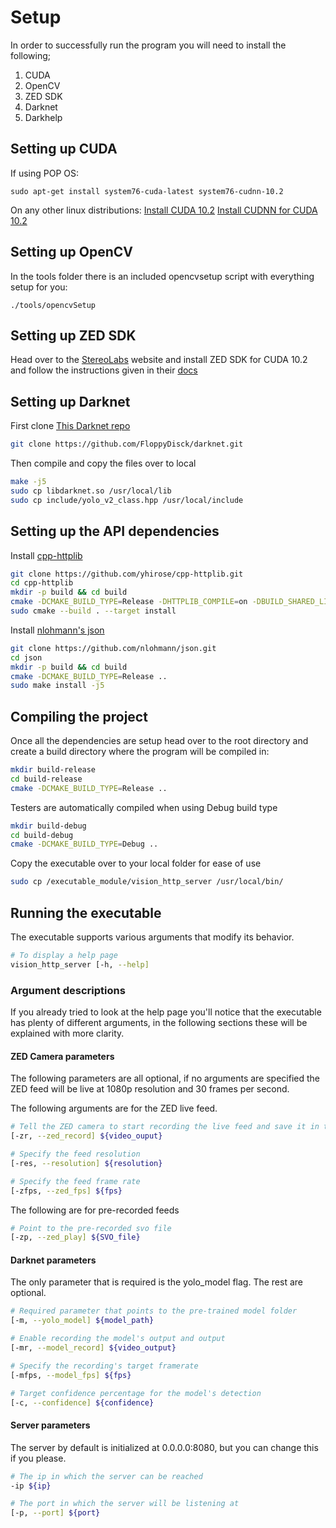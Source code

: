 # Setup

In order to successfully run the program you will need to install the following;
1. CUDA
2. OpenCV
3. ZED SDK
4. Darknet
5. Darkhelp

## Setting up CUDA

If using POP OS:
```
sudo apt-get install system76-cuda-latest system76-cudnn-10.2
```

On any other linux distributions:
[Install CUDA 10.2](https://docs.nvidia.com/cuda/cuda-installation-guide-linux/index.html)
[Install CUDNN for CUDA 10.2](https://docs.nvidia.com/deeplearning/cudnn/install-guide/index.html)

## Setting up OpenCV

In the tools folder there is an included opencvsetup script with everything setup for you:
```
./tools/opencvSetup
```

## Setting up ZED SDK

Head over to the [StereoLabs](https://www.stereolabs.com/developers/release/) website 
and install ZED SDK for CUDA 10.2 and follow the instructions given in 
their [docs](https://www.stereolabs.com/docs/installation/linux/)

## Setting up Darknet

First clone [This Darknet repo](https://github.com/FloppyDisck/darknet)
```bash
git clone https://github.com/FloppyDisck/darknet.git
```

Then compile and copy the files over to local
```bash
make -j5
sudo cp libdarknet.so /usr/local/lib
sudo cp include/yolo_v2_class.hpp /usr/local/include
```

## Setting up the API dependencies

Install [cpp-httplib](https://github.com/yhirose/cpp-httplib)
```bash
git clone https://github.com/yhirose/cpp-httplib.git
cd cpp-httplib
mkdir -p build && cd build
cmake -DCMAKE_BUILD_TYPE=Release -DHTTPLIB_COMPILE=on -DBUILD_SHARED_LIBS=on ..
sudo cmake --build . --target install
```

Install [nlohmann's json](https://github.com/nlohmann/json)
```bash
git clone https://github.com/nlohmann/json.git
cd json
mkdir -p build && cd build
cmake -DCMAKE_BUILD_TYPE=Release ..
sudo make install -j5
```

## Compiling the project

Once all the dependencies are setup head over to the root directory and create a build 
directory where the program will be compiled in:
```bash
mkdir build-release
cd build-release
cmake -DCMAKE_BUILD_TYPE=Release ..
```

Testers are automatically compiled when using Debug build type
```bash
mkdir build-debug
cd build-debug
cmake -DCMAKE_BUILD_TYPE=Debug ..
```

Copy the executable over to your local folder for ease of use
```bash
sudo cp /executable_module/vision_http_server /usr/local/bin/
```

## Running the executable

The executable supports various arguments that modify its behavior.

```bash
# To display a help page
vision_http_server [-h, --help]
```

### Argument descriptions

If you already tried to look at the help page you'll notice that the executable has plenty 
of different arguments, in the following sections these will be explained with more clarity.

#### ZED Camera parameters
The following parameters are all optional, if no arguments are specified the ZED feed will 
be live at 1080p resolution and 30 frames per second.

The following arguments are for the ZED live feed.
```bash
# Tell the ZED camera to start recording the live feed and save it in the specified file
[-zr, --zed_record] ${video_ouput}

# Specify the feed resolution
[-res, --resolution] ${resolution}

# Specify the feed frame rate
[-zfps, --zed_fps] ${fps}
```

The following are for pre-recorded feeds
```bash
# Point to the pre-recorded svo file
[-zp, --zed_play] ${SVO_file}
```

#### Darknet parameters
The only parameter that is required is the yolo_model flag. The rest are optional.

```bash
# Required parameter that points to the pre-trained model folder
[-m, --yolo_model] ${model_path}

# Enable recording the model's output and output
[-mr, --model_record] ${video_output}

# Specify the recording's target framerate
[-mfps, --model_fps] ${fps}

# Target confidence percentage for the model's detection
[-c, --confidence] ${confidence}
```

#### Server parameters
The server by default is initialized at 0.0.0.0:8080, but you can change this
if you please.

```bash
# The ip in which the server can be reached
-ip ${ip}

# The port in which the server will be listening at
[-p, --port] ${port}
```